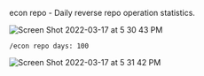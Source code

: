 econ repo - Daily reverse repo operation statistics.

![Screen Shot 2022-03-17 at 5 30 43 PM](https://user-images.githubusercontent.com/85772166/158915101-58b38330-f3bc-46d6-80f3-bc2ae93ec9c0.png)

```
/econ repo days: 100
```

![Screen Shot 2022-03-17 at 5 31 42 PM](https://user-images.githubusercontent.com/85772166/158915173-c05c92d2-d3bd-4200-868a-18c78b51e4ee.png)
